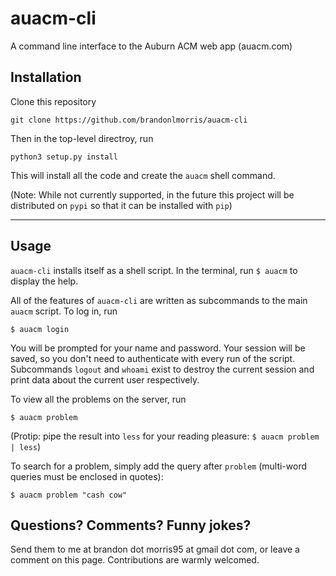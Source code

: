 # auacm-cli

A command line interface to the Auburn ACM web app (auacm.com)

## Installation

Clone this repository

`git clone https://github.com/brandonlmorris/auacm-cli`

Then in the top-level directroy, run

`python3 setup.py install`

This will install all the code and create the `auacm` shell command.

(Note: While not currently supported, in the future this project will be
distributed on `pypi` so that it can be installed with `pip`)


---

## Usage

`auacm-cli` installs itself as a shell script. In the terminal, run
`$ auacm`
to display the help.

All of the features of `auacm-cli` are written as subcommands to the main
`auacm` script. To log in, run

`$ auacm login`

You will be prompted for your name and password. Your session will be saved,
so you don't need to authenticate with every run of the script. Subcommands
`logout` and `whoami` exist to destroy the current session and print data
about the current user respectively.

To view all the problems on the server, run

`$ auacm problem`

(Protip: pipe the result into `less` for your reading pleasure:
`$ auacm problem | less`)

To search for a problem, simply add the query after `problem` (multi-word
queries must be enclosed in quotes):

`$ auacm problem "cash cow"`


## Questions? Comments? Funny jokes?

Send them to me at brandon dot morris95 at gmail dot com, or leave a comment
on this page. Contributions are warmly welcomed.


